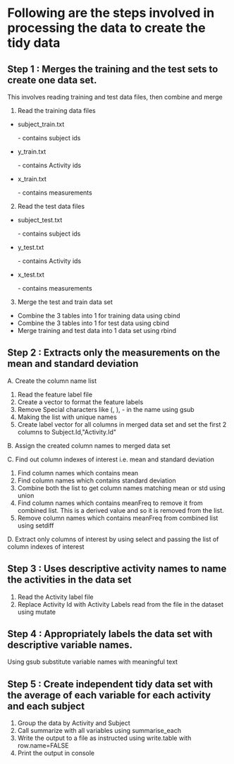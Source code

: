Following are the steps involved in processing the data to create the tidy data
===============================================================================



Step 1 : Merges the training and the test sets to create one data set.
----------------------------------------------------------------------


This involves reading training and test data files, then combine and merge

1. Read the training data files
* subject_train.txt <p>- contains subject ids</p>
* y_train.txt       <p>- contains Activity ids</p>
* x_train.txt       <p>- contains measurements</p>

2. Read the test data files
* subject_test.txt <p>- contains subject ids</p>
* y_test.txt       <p>- contains Activity ids</p>
* x_test.txt       <p>- contains measurements</p>

3. Merge the test and train data set
* Combine the 3 tables into 1 for training data using cbind
* Combine the 3 tables into 1 for test data using cbind
* Merge training and test data into 1 data set using rbind


Step 2 : Extracts only the measurements on the mean and standard deviation
--------------------------------------------------------------------------

A. Create the column name list

1. Read the feature label file
2. Create a vector to format the feature labels
3. Remove Special characters like (, ), - in the name using gsub
4. Making the list with unique names
5. Create label vector for all columns in merged data set and set the first 2 columns to Subject.Id,"Activity.Id"

B. Assign the created column names to merged data set

C. Find out column indexes of interest i.e. mean and standard deviation

1. Find column names which contains mean
2. Find column names which contains standard deviation
3. Combine both the list to get column names matching mean or std using union
4. Find column names which contains meanFreq to remove it from combined list. This is a derived value and so it is removed from the list.
5. Remove column names which contains meanFreq from combined list using setdiff

D. Extract only columns of interest by using select and passing the list of column indexes of interest


Step 3 : Uses descriptive activity names to name the activities in the data set
-------------------------------------------------------------------------------

1. Read the Activity label file
2. Replace Activity Id with Activity Labels read from the file in the dataset using mutate


Step 4 : Appropriately labels the data set with descriptive variable names.
-----------------------------------------------------------------------------

Using gsub substitute variable names with meaningful text


Step 5 : Create independent tidy data set with the average of each variable for each activity and each subject
-------------------------------------------------------------------------------

1. Group the data by Activity and Subject
2. Call summarize with all variables using summarise_each
3. Write the output to a file as instructed using write.table with row.name=FALSE
4. Print the output in console
